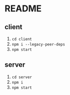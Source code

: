 # README

## client
1. ``` cd client ```
2. ``` npm i --legacy-peer-deps ```
3. ``` npm start ```

## server
1. ``` cd server ```
2. ``` npm i ```
3. ``` npm start ```
